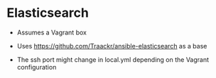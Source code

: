 # Elasticsearch
* Assumes a Vagrant box
* Uses https://github.com/Traackr/ansible-elasticsearch as a base

* The ssh port might change in local.yml depending on the Vagrant configuration
